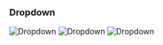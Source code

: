 ### Dropdown

![Dropdown](../../assets/Dropdown/Dropdown.png)
![Dropdown](../../assets/Dropdown/Dropdown-focus.png)
![Dropdown](../../assets/Dropdown/Dropdown-select.png)
